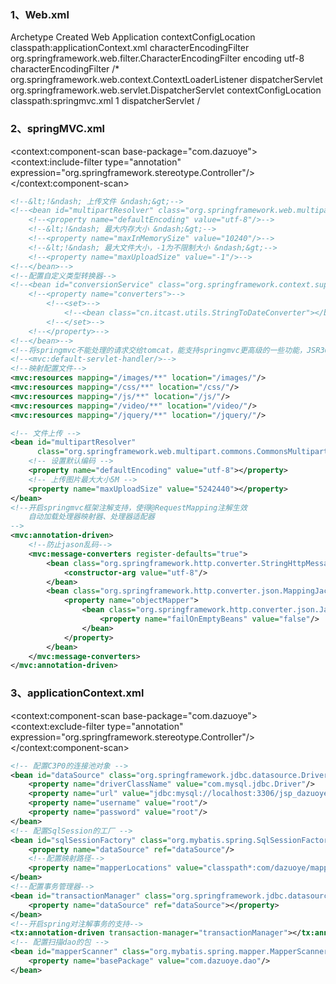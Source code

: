 ### 1、Web.xml

<?xml version="1.0" encoding="UTF-8"?>
<web-app xmlns:xsi="http://www.w3.org/2001/XMLSchema-instance"
         xmlns="http://java.sun.com/xml/ns/javaee"
         xsi:schemaLocation="http://java.sun.com/xml/ns/javaee http://java.sun.com/xml/ns/javaee/web-app_3_0.xsd"
         id="WebApp_ID" version="3.0">
    <display-name>Archetype Created Web Application</display-name>
    <!--设置监听器加载类路径下的配置文件-->
    <context-param>
        <param-name>contextConfigLocation</param-name>
        <param-value>classpath:applicationContext.xml</param-value>
    </context-param>
    <!--配置中文乱码的过滤器,必须放在第一个-->
    <filter>
        <filter-name>characterEncodingFilter</filter-name>
        <filter-class>org.springframework.web.filter.CharacterEncodingFilter</filter-class>
        <init-param>
            <param-name>encoding</param-name>
            <param-value>utf-8</param-value>
        </init-param>
    </filter>
    <filter-mapping>
        <filter-name>characterEncodingFilter</filter-name>
        <url-pattern>/*</url-pattern>
    </filter-mapping>
    <!--使用rest风格的uri，将页面普通的post请求专为指定的delete或者put请求-->
    <!--<filter>-->
    <!--<filter-name>HiddenHttpMethodFilter</filter-name>-->
    <!--<filter-class>org.springframework.web.filter.HiddenHttpMethodFilter</filter-class>-->
    <!--</filter>-->
    <!--<filter-mapping>-->
    <!--<filter-name>HiddenHttpMethodFilter</filter-name>-->
    <!--<url-pattern>/*</url-pattern>-->
    <!--</filter-mapping>-->
    <!--
      配置spring的监听器，默认只加载WEB-INF目录下的applicationContext.xml配置文件
      若不修改默认的加载路径，则会找到WEB-INF的classes目录下面
      -->
    <listener>
        <listener-class>org.springframework.web.context.ContextLoaderListener</listener-class>
    </listener>
    <!--<context-param>-->
    <!--<param-name/>-->
    <!--<param-value/>-->
    <!--</context-param>-->
    <!--配置前端控制器-->
    <servlet>
        <servlet-name>dispatcherServlet</servlet-name>
        <servlet-class>org.springframework.web.servlet.DispatcherServlet</servlet-class>
        <init-param>
            <param-name>contextConfigLocation</param-name>
            <param-value>classpath:springmvc.xml</param-value>
        </init-param>
        <!--
          未配置该语句，则DispatcherServlet在第一次接收到请求之后创建对象
          配置该语句，服务器在启动时就创建DispatcherServlet对象
          springmvc.xml在服务器启动时被加载
          -->
        <load-on-startup>1</load-on-startup>
    </servlet>
    <!--
      /：对根目录下的所有jsp文件进行拦截
      -->
    <servlet-mapping>
        <servlet-name>dispatcherServlet</servlet-name>
        <url-pattern>/</url-pattern>
    </servlet-mapping>

</web-app>

### 2、springMVC.xml

<?xml version="1.0" encoding="UTF-8"?>
<beans xmlns="http://www.springframework.org/schema/beans"
       xmlns:mvc="http://www.springframework.org/schema/mvc"
       xmlns:context="http://www.springframework.org/schema/context"
       xmlns:xsi="http://www.w3.org/2001/XMLSchema-instance"
       xsi:schemaLocation="
                           http://www.springframework.org/schema/beans
                           http://www.springframework.org/schema/beans/spring-beans.xsd
                           http://www.springframework.org/schema/mvc
                           http://www.springframework.org/schema/mvc/spring-mvc.xsd
                           http://www.springframework.org/schema/context
                           http://www.springframework.org/schema/context/spring-context.xsd">
    <!--开起注解扫描  context下的component-scan
        HelloController被创建成对象-->
    <context:component-scan base-package="com.dazuoye">
        <context:include-filter type="annotation" expression="org.springframework.stereotype.Controller"/>
    </context:component-scan>
    <!--视图解析器对象-->
    <bean id="internalResourceViewRe" class="org.springframework.web.servlet.view.InternalResourceViewResolver">
        <property name="prefix" value="/"/>
        <property name="suffix" value=".jsp"/>
    </bean>

```xml
<!--&lt;!&ndash; 上传文件 &ndash;&gt;-->
<!--<bean id="multipartResolver" class="org.springframework.web.multipart.commons.CommonsMultipartResolver">-->
    <!--<property name="defaultEncoding" value="utf-8"/>-->
    <!--&lt;!&ndash; 最大内存大小 &ndash;&gt;-->
    <!--<property name="maxInMemorySize" value="10240"/>-->
    <!--&lt;!&ndash; 最大文件大小，-1为不限制大小 &ndash;&gt;-->
    <!--<property name="maxUploadSize" value="-1"/>-->
<!--</bean>-->
<!--配置自定义类型转换器-->
<!--<bean id="conversionService" class="org.springframework.context.support.ConversionServiceFactoryBean">-->
    <!--<property name="converters">-->
        <!--<set>-->
            <!--<bean class="cn.itcast.utils.StringToDateConverter"></bean>-->
        <!--</set>-->
    <!--</property>-->
<!--</bean>-->
<!--将springmvc不能处理的请求交给tomcat，能支持springmvc更高级的一些功能，JSR303校验，快捷的ajax...映射动态请求-->
<!--<mvc:default-servlet-handler/>-->
<!--映射配置文件-->
<mvc:resources mapping="/images/**" location="/images/"/>
<mvc:resources mapping="/css/**" location="/css/"/>
<mvc:resources mapping="/js/**" location="/js/"/>
<mvc:resources mapping="/video/**" location="/video/"/>
<mvc:resources mapping="/jquery/**" location="/jquery/"/>

<!-- 文件上传 -->
<bean id="multipartResolver"
      class="org.springframework.web.multipart.commons.CommonsMultipartResolver">
    <!-- 设置默认编码 -->
    <property name="defaultEncoding" value="utf-8"></property>
    <!-- 上传图片最大大小5M -->
    <property name="maxUploadSize" value="5242440"></property>
</bean>
<!--开启springmvc框架注解支持，使得@RequestMapping注解生效
    自动加载处理器映射器、处理器适配器
-->
<mvc:annotation-driven>
    <!--防止jason乱码-->
    <mvc:message-converters register-defaults="true">
        <bean class="org.springframework.http.converter.StringHttpMessageConverter">
            <constructor-arg value="utf-8"/>
        </bean>
        <bean class="org.springframework.http.converter.json.MappingJackson2HttpMessageConverter">
            <property name="objectMapper">
                <bean class="org.springframework.http.converter.json.Jackson2ObjectMapperFactoryBean">
                    <property name="failOnEmptyBeans" value="false"/>
                </bean>
            </property>
        </bean>
    </mvc:message-converters>
</mvc:annotation-driven>
```
</beans>

### 3、applicationContext.xml

<?xml version="1.0" encoding="UTF-8"?>
<beans xmlns="http://www.springframework.org/schema/beans"
       xmlns:xsi="http://www.w3.org/2001/XMLSchema-instance"
       xmlns:context="http://www.springframework.org/schema/context"
       xmlns:aop="http://www.springframework.org/schema/aop"
       xmlns:tx="http://www.springframework.org/schema/tx"
       xsi:schemaLocation="http://www.springframework.org/schema/beans
       http://www.springframework.org/schema/beans/spring-beans.xsd
       http://www.springframework.org/schema/context
       http://www.springframework.org/schema/context/spring-context.xsd
       http://www.springframework.org/schema/aop
       http://www.springframework.org/schema/aop/spring-aop.xsd
       http://www.springframework.org/schema/tx
       http://www.springframework.org/schema/tx/spring-tx.xsd">
    <!--开起注解扫描,只处理service和dao，control不需要-->
    <context:component-scan base-package="com.dazuoye">
        <!--controller的注解不扫描-->
        <context:exclude-filter type="annotation" expression="org.springframework.stereotype.Controller"/>
    </context:component-scan>

```xml
<!-- 配置C3P0的连接池对象 -->
<bean id="dataSource" class="org.springframework.jdbc.datasource.DriverManagerDataSource">
    <property name="driverClassName" value="com.mysql.jdbc.Driver"/>
    <property name="url" value="jdbc:mysql://localhost:3306/jsp_dazuoye?useUnicode=true&amp;characterEncoding=utf-8"/>
    <property name="username" value="root"/>
    <property name="password" value="root"/>
</bean>
<!-- 配置SqlSession的工厂 -->
<bean id="sqlSessionFactory" class="org.mybatis.spring.SqlSessionFactoryBean">
    <property name="dataSource" ref="dataSource"/>
    <!--配置映射路径-->
    <property name="mapperLocations" value="classpath*:com/dazuoye/mappers/*.xml"></property>
</bean>
<!--配置事务管理器-->
<bean id="transactionManager" class="org.springframework.jdbc.datasource.DataSourceTransactionManager">
    <property name="dataSource" ref="dataSource"></property>
</bean>
<!--开启spring对注解事务的支持-->
<tx:annotation-driven transaction-manager="transactionManager"></tx:annotation-driven>
<!-- 配置扫描dao的包 -->
<bean id="mapperScanner" class="org.mybatis.spring.mapper.MapperScannerConfigurer">
    <property name="basePackage" value="com.dazuoye.dao"/>
</bean>
```
</beans>

